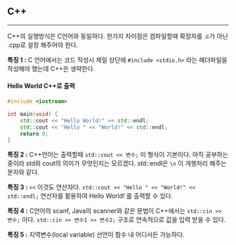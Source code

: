 ## C++

<hr>

C++의 실행방식은 C언어와 동일하다. 한가지 차이점은 컴파일할때 확장자를 .c가 아닌 .cpp로 설정 해주어야 한다. 

**특징 1 :** C 언어에서는 코드 작성시 제일 상단에 `#include <stdio.h>` 라는 헤더파일을 작성해야 했는데 C++은  생략한다. 

#### Hello World C++로 출력

```c++
#include <iostream>

int main(void) {
	std::cout << "Hello World!" << std::endl;
	std::cout << "Hello " << "World!" << std::endl;
	return 0;
}
```

**특징 2 :** C++언어는 출력할때 `std::cout << 변수;` 이 형식이 기본이다. 아직 공부하는 중이라 std와 cout의 의미가 무엇인지는 모르겠다. std::endl은 `\n` 이 개행처리 해주는 문자와 같다. 

**특징 3 :** `<<` 이것도 연산자다. `std::cout << "Hello " << "World!" << std::endl;` 연산자를 활용하여 Hello World! 를 출력할 수 있다. 

**특징 4 :** C언어의 scanf, Java의 scanner와 같은 문법이 C++에서는 `std::cin >> 변수;` 이다. 
			 `std::cin >> 변수1 >> 변수2;` 구조로 연속적으로 값을 입력 받을 수 있다. 

**특징 5 :** 지역변수(local variable) 선언이 함수 내 어디서든 가능하다.